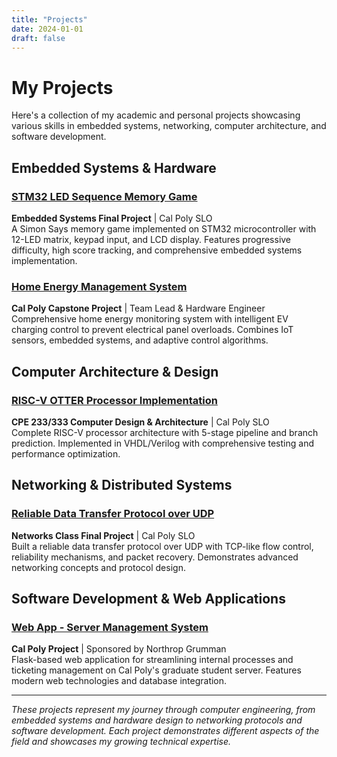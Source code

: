 ```yaml
---
title: "Projects"
date: 2024-01-01
draft: false
---
```


# My Projects

Here's a collection of my academic and personal projects showcasing various skills in embedded systems, networking, computer architecture, and software development.

## Embedded Systems & Hardware

### [STM32 LED Sequence Memory Game](/projects/sequence-memory-game/)
**Embedded Systems Final Project** | Cal Poly SLO  
A Simon Says memory game implemented on STM32 microcontroller with 12-LED matrix, keypad input, and LCD display. Features progressive difficulty, high score tracking, and comprehensive embedded systems implementation.

### [Home Energy Management System](/projects/cal-poly-capstone/)
**Cal Poly Capstone Project** | Team Lead & Hardware Engineer  
Comprehensive home energy monitoring system with intelligent EV charging control to prevent electrical panel overloads. Combines IoT sensors, embedded systems, and adaptive control algorithms.

## Computer Architecture & Design

### [RISC-V OTTER Processor Implementation](/projects/risc-v-otter/)
**CPE 233/333 Computer Design & Architecture** | Cal Poly SLO  
Complete RISC-V processor architecture with 5-stage pipeline and branch prediction. Implemented in VHDL/Verilog with comprehensive testing and performance optimization.

## Networking & Distributed Systems

### [Reliable Data Transfer Protocol over UDP](/projects/custom-udp-protocol/)
**Networks Class Final Project** | Cal Poly SLO  
Built a reliable data transfer protocol over UDP with TCP-like flow control, reliability mechanisms, and packet recovery. Demonstrates advanced networking concepts and protocol design.

## Software Development & Web Applications

### [Web App - Server Management System](/projects/northrop-grumman-server/)
**Cal Poly Project** | Sponsored by Northrop Grumman  
Flask-based web application for streamlining internal processes and ticketing management on Cal Poly's graduate student server. Features modern web technologies and database integration.

---

*These projects represent my journey through computer engineering, from embedded systems and hardware design to networking protocols and software development. Each project demonstrates different aspects of the field and showcases my growing technical expertise.*


